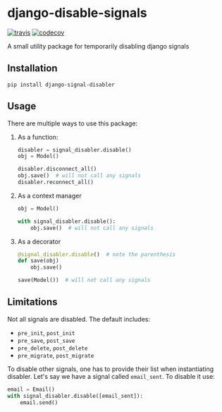 django-disable-signals
======================
[![travis](https://travis-ci.org/RobertKolner/django-signal-disabler.svg?branch=master)](https://travis-ci.org/RobertKolner/django-signal-disabler)
[![codecov](https://codecov.io/gh/RobertKolner/django-signal-disabler/branch/master/graph/badge.svg)](https://codecov.io/gh/RobertKolner/django-signal-disabler)

A small utility package for temporarily disabling django signals

Installation
------------
`pip install django-signal-disabler`

Usage
-----
There are multiple ways to use this package:

1. As a function:

    ```python
    disabler = signal_disabler.disable()
    obj = Model()

    disabler.disconnect_all()
    obj.save()  # will not call any signals
    disabler.reconnect_all()
    ```

2. As a context manager

    ```python
    obj = Model()

    with signal_disabler.disable():
        obj.save()  # will not call any signals
    ```

3. As a decorator

    ```python
    @signal_disabler.disable()  # note the parenthesis
    def save(obj)
        obj.save()

    save(Model())  # will not call any signals
    ```

Limitations
-----------
Not all signals are disabled. The default includes:

- `pre_init`, `post_init`
- `pre_save`, `post_save`
- `pre_delete`, `post_delete`
- `pre_migrate`, `post_migrate`

To disable other signals, one has to provide their list when instantiating disabler. Let's say we
have a signal called `email_sent`. To disable it use:

```python
email = Email()
with signal_disabler.disable([email_sent]):
    email.send()
```
